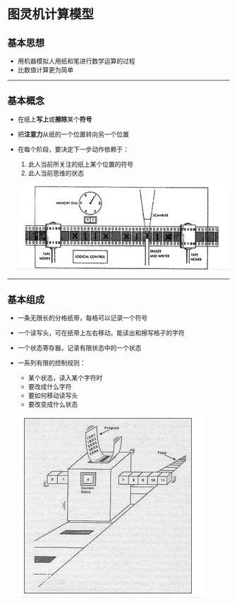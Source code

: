 # 图灵机计算模型

## 基本思想

- 用机器模拟人用纸和笔进行数学运算的过程
- 比数值计算更为简单

---

## 基本概念

- 在纸上**写上**或**擦除**某个**符号**
- 把**注意力**从纸的一个位置转向另一个位置
- 在每个阶段，要决定下一步动作依赖于：
  1. 此人当前所关注的纸上某个位置的符号
  2. 此人当前思维的状态

  ![1.3.1](../00-素材资源/1.3.1.jpg)

---

## 基本组成

- 一条无限长的分格纸带，每格可以记录一个符号
- 一个读写头，可在纸带上左右移动，能读出和擦写格子的字符
- 一个状态寄存器，记录有限状态中的一个状态
- 一系列有限的控制规则：
  - 某个状态，读入某个字符时
  - 要改成什么字符
  - 要如何移动读写头
  - 要改变成什么状态

  ![1.3.2](../00-素材资源/1.3.2.jpg)

